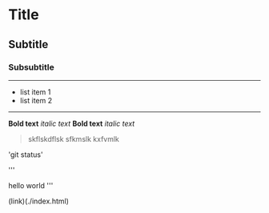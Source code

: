 # Title

## Subtitle

### Subsubtitle

---

- list item 1
- list item 2

---

**Bold text**
_italic text_
**Bold text**
_italic text_

> skflskdflsk
> sfkmslk
> kxfvmlk

'git status'

'''

<body>
hello world
</body>
'''

(link)(./index.html)

